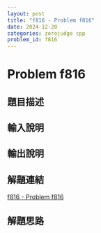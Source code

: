 ```yaml
---
layout: post
title: "f816 - Problem f816"
date: 2024-12-20
categories: zerojudge cpp
problem_id: f816
---
```


# Problem f816

## 題目描述



## 輸入說明



## 輸出說明



## 解題連結

[f816 - Problem f816](https://zerojudge.tw/ShowProblem?problemid=f816)

## 解題思路

